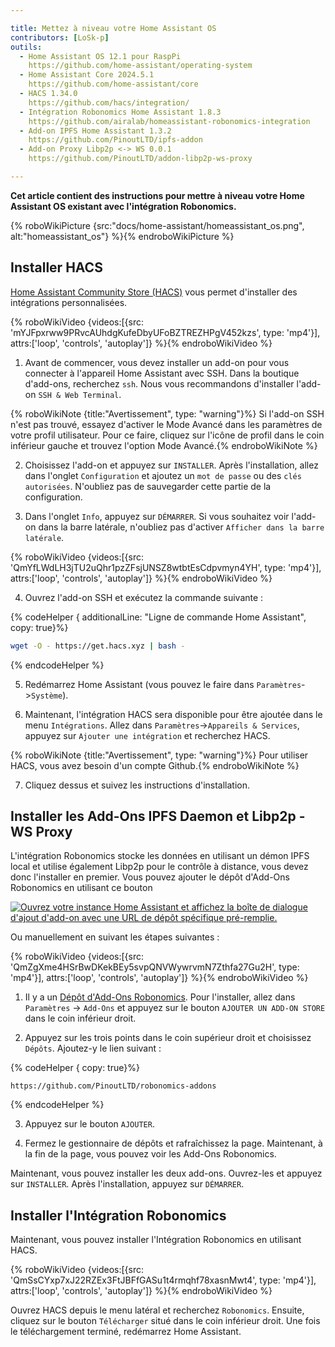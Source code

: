 ```yaml
---

title: Mettez à niveau votre Home Assistant OS
contributors: [LoSk-p]
outils:
  - Home Assistant OS 12.1 pour RaspPi
    https://github.com/home-assistant/operating-system
  - Home Assistant Core 2024.5.1
    https://github.com/home-assistant/core
  - HACS 1.34.0
    https://github.com/hacs/integration/
  - Intégration Robonomics Home Assistant 1.8.3
    https://github.com/airalab/homeassistant-robonomics-integration
  - Add-on IPFS Home Assistant 1.3.2
    https://github.com/PinoutLTD/ipfs-addon
  - Add-on Proxy Libp2p <-> WS 0.0.1
    https://github.com/PinoutLTD/addon-libp2p-ws-proxy

---
```


**Cet article contient des instructions pour mettre à niveau votre Home Assistant OS existant avec l'intégration Robonomics.**


{% roboWikiPicture {src:"docs/home-assistant/homeassistant_os.png", alt:"homeassistant_os"} %}{% endroboWikiPicture %}

## Installer HACS

[Home Assistant Community Store (HACS)](https://hacs.xyz/) vous permet d'installer des intégrations personnalisées.

{% roboWikiVideo {videos:[{src: 'mYJFpxrww9PRvcAUhdgKufeDbyUFoBZTREZHPgV452kzs', type: 'mp4'}], attrs:['loop', 'controls', 'autoplay']} %}{% endroboWikiVideo %}

1. Avant de commencer, vous devez installer un add-on pour vous connecter à l'appareil Home Assistant avec SSH. Dans la boutique d'add-ons, recherchez `ssh`. Nous vous recommandons d'installer l'add-on `SSH & Web Terminal`.

{% roboWikiNote {title:"Avertissement", type: "warning"}%} Si l'add-on SSH n'est pas trouvé, essayez d'activer le Mode Avancé dans les paramètres de votre profil utilisateur. Pour ce faire, cliquez sur l'icône de profil dans le coin inférieur gauche et trouvez l'option Mode Avancé.{% endroboWikiNote %}

2. Choisissez l'add-on et appuyez sur `INSTALLER`. Après l'installation, allez dans l'onglet `Configuration` et ajoutez un `mot de passe` ou des `clés autorisées`. N'oubliez pas de sauvegarder cette partie de la configuration.

3. Dans l'onglet `Info`, appuyez sur `DÉMARRER`. Si vous souhaitez voir l'add-on dans la barre latérale, n'oubliez pas d'activer `Afficher dans la barre latérale`.

{% roboWikiVideo {videos:[{src: 'QmYfLWdLH3jTU2uQhr1pzZFsjUNSZ8wtbtEsCdpvmyn4YH', type: 'mp4'}], attrs:['loop', 'controls', 'autoplay']} %}{% endroboWikiVideo %}

4. Ouvrez l'add-on SSH et exécutez la commande suivante :

{% codeHelper { additionalLine: "Ligne de commande Home Assistant", copy: true}%}

```bash
wget -O - https://get.hacs.xyz | bash -
```

{% endcodeHelper %}

5. Redémarrez Home Assistant (vous pouvez le faire dans `Paramètres`->`Système`).

6. Maintenant, l'intégration HACS sera disponible pour être ajoutée dans le menu `Intégrations`. Allez dans `Paramètres`->`Appareils & Services`, appuyez sur `Ajouter une intégration` et recherchez HACS.

{% roboWikiNote {title:"Avertissement", type: "warning"}%} Pour utiliser HACS, vous avez besoin d'un compte Github.{% endroboWikiNote %}

7. Cliquez dessus et suivez les instructions d'installation.

## Installer les Add-Ons IPFS Daemon et Libp2p - WS Proxy

L'intégration Robonomics stocke les données en utilisant un démon IPFS local et utilise également Libp2p pour le contrôle à distance, vous devez donc l'installer en premier. Vous pouvez ajouter le dépôt d'Add-Ons Robonomics en utilisant ce bouton

[![Ouvrez votre instance Home Assistant et affichez la boîte de dialogue d'ajout d'add-on avec une URL de dépôt spécifique pré-remplie.](https://my.home-assistant.io/badges/supervisor_add_addon_repository.svg)](https://my.home-assistant.io/redirect/supervisor_add_addon_repository/?repository_url=https%3A%2F%2Fgithub.com%2FPinoutLTD%2Frobonomics-addons)

Ou manuellement en suivant les étapes suivantes :

{% roboWikiVideo {videos:[{src: 'QmZgXme4HSrBwDKekBEy5svpQNVWywrvmN7Zthfa27Gu2H', type: 'mp4'}], attrs:['loop', 'controls', 'autoplay']} %}{% endroboWikiVideo %}

1. Il y a un [Dépôt d'Add-Ons Robonomics](https://github.com/PinoutLTD/robonomics-addons). Pour l'installer, allez dans `Paramètres` -> `Add-Ons` et appuyez sur le bouton `AJOUTER UN ADD-ON STORE` dans le coin inférieur droit.

2. Appuyez sur les trois points dans le coin supérieur droit et choisissez `Dépôts`. Ajoutez-y le lien suivant :

{% codeHelper { copy: true}%}

```
https://github.com/PinoutLTD/robonomics-addons
```

{% endcodeHelper %}

3. Appuyez sur le bouton `AJOUTER`.

4. Fermez le gestionnaire de dépôts et rafraîchissez la page. Maintenant, à la fin de la page, vous pouvez voir les Add-Ons Robonomics.

Maintenant, vous pouvez installer les deux add-ons. Ouvrez-les et appuyez sur `INSTALLER`. Après l'installation, appuyez sur `DÉMARRER`.

## Installer l'Intégration Robonomics

Maintenant, vous pouvez installer l'Intégration Robonomics en utilisant HACS.

{% roboWikiVideo {videos:[{src: 'QmSsCYxp7xJ22RZEx3FtJBFfGASu1t4rmqhf78xasnMwt4', type: 'mp4'}], attrs:['loop', 'controls', 'autoplay']} %}{% endroboWikiVideo %}

Ouvrez HACS depuis le menu latéral et recherchez `Robonomics`. Ensuite, cliquez sur le bouton `Télécharger` situé dans le coin inférieur droit. Une fois le téléchargement terminé, redémarrez Home Assistant.